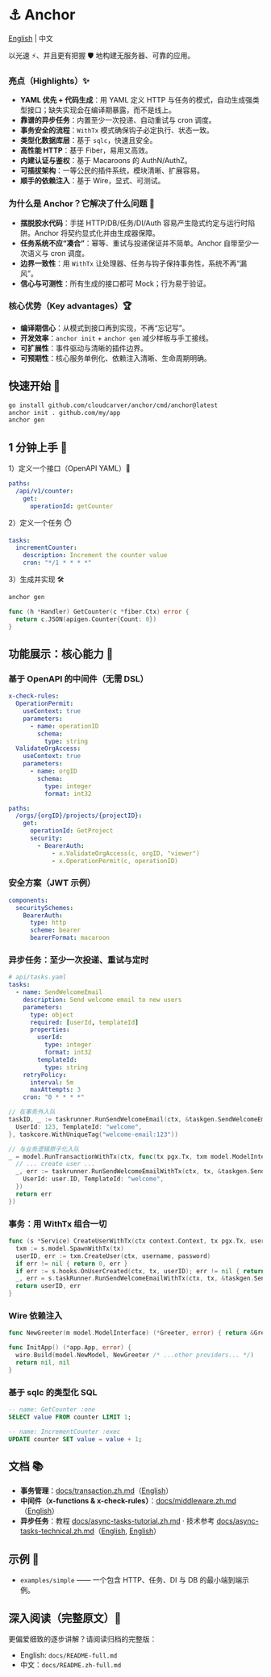 # ⚓ Anchor 

[English](README.md) | 中文

以光速 ⚡、并且更有把握 🛡️ 地构建无服务器、可靠的应用。

### 亮点（Highlights）✨

- **YAML 优先 + 代码生成**：用 YAML 定义 HTTP 与任务的模式，自动生成强类型接口；缺失实现会在编译期暴露，而不是线上。
- **靠谱的异步任务**：内置至少一次投递、自动重试与 cron 调度。
- **事务安全的流程**：`WithTx` 模式确保钩子必定执行、状态一致。
- **类型化数据库层**：基于 `sqlc`，快速且安全。
- **高性能 HTTP**：基于 Fiber，易用又高效。
- **内建认证与鉴权**：基于 Macaroons 的 AuthN/AuthZ。
- **可插拔架构**：一等公民的插件系统，模块清晰、扩展容易。
- **顺手的依赖注入**：基于 Wire，显式、可测试。

### 为什么是 Anchor？它解决了什么问题 🤔

- **摆脱胶水代码**：手搓 HTTP/DB/任务/DI/Auth 容易产生隐式约定与运行时陷阱。Anchor 将契约显式化并由生成器保障。
- **任务系统不应“凑合”**：幂等、重试与投递保证并不简单。Anchor 自带至少一次语义与 cron 调度。
- **边界一致性**：用 `WithTx` 让处理器、任务与钩子保持事务性，系统不再“漏风”。
- **信心与可测性**：所有生成的接口都可 Mock；行为易于验证。

### 核心优势（Key advantages）🏆

- **编译期信心**：从模式到接口再到实现，不再“忘记写”。
- **开发效率**：`anchor init` + `anchor gen` 减少样板与手工接线。
- **可扩展性**：事件驱动与清晰的插件边界。
- **可预期性**：核心服务单例化、依赖注入清晰、生命周期明确。

## 快速开始 🚀

```bash
go install github.com/cloudcarver/anchor/cmd/anchor@latest
anchor init . github.com/my/app
anchor gen
```

## 1 分钟上手 🧭

1）定义一个接口（OpenAPI YAML）🧩

```yaml
paths:
  /api/v1/counter:
    get:
      operationId: getCounter
```

2）定义一个任务 ⏱️

```yaml
tasks:
  incrementCounter:
    description: Increment the counter value
    cron: "*/1 * * * *"
```

3）生成并实现 🛠️

```bash
anchor gen
```

```go
func (h *Handler) GetCounter(c *fiber.Ctx) error {
  return c.JSON(apigen.Counter{Count: 0})
}
```

## 功能展示：核心能力 🧰

### 基于 OpenAPI 的中间件（无需 DSL）
```yaml
x-check-rules:
  OperationPermit:
    useContext: true
    parameters:
      - name: operationID
        schema:
          type: string
  ValidateOrgAccess:
    useContext: true
    parameters:
      - name: orgID
        schema:
          type: integer
          format: int32

paths:
  /orgs/{orgID}/projects/{projectID}:
    get:
      operationId: GetProject
      security:
        - BearerAuth:
            - x.ValidateOrgAccess(c, orgID, "viewer")
            - x.OperationPermit(c, operationID)
```

### 安全方案（JWT 示例）
```yaml
components:
  securitySchemes:
    BearerAuth:
      type: http
      scheme: bearer
      bearerFormat: macaroon
```

### 异步任务：至少一次投递、重试与定时
```yaml
# api/tasks.yaml
tasks:
  - name: SendWelcomeEmail
    description: Send welcome email to new users
    parameters:
      type: object
      required: [userId, templateId]
      properties:
        userId:
          type: integer
          format: int32
        templateId:
          type: string
    retryPolicy:
      interval: 5m
      maxAttempts: 3
    cron: "0 * * * *"
```

```go
// 在事务外入队
taskID, _ := taskrunner.RunSendWelcomeEmail(ctx, &taskgen.SendWelcomeEmailParameters{
  UserId: 123, TemplateId: "welcome",
}, taskcore.WithUniqueTag("welcome-email:123"))
```

```go
// 与业务逻辑原子化入队
_ = model.RunTransactionWithTx(ctx, func(tx pgx.Tx, txm model.ModelInterface) error {
  // ... create user ...
  _, err := taskrunner.RunSendWelcomeEmailWithTx(ctx, tx, &taskgen.SendWelcomeEmailParameters{
    UserId: user.ID, TemplateId: "welcome",
  })
  return err
})
```

### 事务：用 WithTx 组合一切
```go
func (s *Service) CreateUserWithTx(ctx context.Context, tx pgx.Tx, username, password string) (int32, error) {
  txm := s.model.SpawnWithTx(tx)
  userID, err := txm.CreateUser(ctx, username, password)
  if err != nil { return 0, err }
  if err := s.hooks.OnUserCreated(ctx, tx, userID); err != nil { return 0, err }
  _, err = s.taskRunner.RunSendWelcomeEmailWithTx(ctx, tx, &taskgen.SendWelcomeEmailParameters{ UserId: userID })
  return userID, err
}
```

### Wire 依赖注入
```go
func NewGreeter(m model.ModelInterface) (*Greeter, error) { return &Greeter{Model: m}, nil }
```

```go
func InitApp() (*app.App, error) {
  wire.Build(model.NewModel, NewGreeter /* ...other providers... */)
  return nil, nil
}
```

### 基于 sqlc 的类型化 SQL
```sql
-- name: GetCounter :one
SELECT value FROM counter LIMIT 1;

-- name: IncrementCounter :exec
UPDATE counter SET value = value + 1;
```

## 文档 📚

- **事务管理**：[docs/transaction.zh.md](docs/transaction.zh.md)（[English](docs/transaction.md)）
- **中间件（x-functions & x-check-rules）**：[docs/middleware.zh.md](docs/middleware.zh.md)（[English](docs/middleware.md)）
- **异步任务**：教程 [docs/async-tasks-tutorial.zh.md](docs/async-tasks-tutorial.zh.md) · 技术参考 [docs/async-tasks-technical.zh.md](docs/async-tasks-technical.zh.md)（[English](docs/async-tasks-tutorial.md), [English](docs/async-tasks-technical.md)）

## 示例 🧪

- `examples/simple` —— 一个包含 HTTP、任务、DI 与 DB 的最小端到端示例。

## 深入阅读（完整原文）🔎

更偏爱细致的逐步讲解？请阅读归档的完整版：

- English: `docs/README-full.md`
- 中文：`docs/README.zh-full.md`
